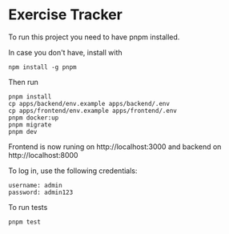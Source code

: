# Exercise Tracker

To run this project you need to have pnpm installed.

In case you don't have, install with

```
npm install -g pnpm
```

Then run

```
pnpm install
cp apps/backend/env.example apps/backend/.env
cp apps/frontend/env.example apps/frontend/.env
pnpm docker:up
pnpm migrate
pnpm dev
```

Frontend is now runing on http://localhost:3000 and backend on http://localhost:8000

To log in, use the following credentials:

```
username: admin
password: admin123
```

To run tests

```
pnpm test
```
